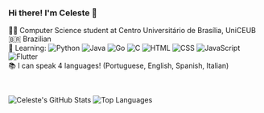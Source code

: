 ### Hi there! I'm Celeste 👋

👩‍💻 Computer Science student at Centro Universitário de Brasília, UniCEUB  
🇧🇷 Brazilian  
🌱 Learning: 
![Python](https://img.shields.io/badge/-Python-3776AB?logo=python&logoColor=white&style=flat)
![Java](https://img.shields.io/badge/-Java-ED8B00?logo=java&logoColor=white&style=flat)
![Go](https://img.shields.io/badge/-Go-00ADD8?logo=go&logoColor=white&style=flat)
![C](https://img.shields.io/badge/-C-A8B9CC?logo=c&logoColor=black&style=flat)
![HTML](https://img.shields.io/badge/-HTML5-E34F26?logo=html5&logoColor=white&style=flat)
![CSS](https://img.shields.io/badge/-CSS3-1572B6?logo=css3&logoColor=white&style=flat)
![JavaScript](https://img.shields.io/badge/-JavaScript-F7DF1E?logo=javascript&logoColor=black&style=flat)
![Flutter](https://img.shields.io/badge/-Flutter-02569B?logo=flutter&logoColor=white&style=flat)  
📚 I can speak 4 languages! (Portuguese, English, Spanish, Italian)

</br>

<!-- GitHub Stats and Top Languages-->
![Celeste's GitHub Stats](https://github-readme-stats.vercel.app/api?username=salvioni&show_icons=true&theme=tokyonight)
![Top Languages](https://github-readme-stats.vercel.app/api/top-langs/?username=salvioni&layout=compact&theme=tokyonight)